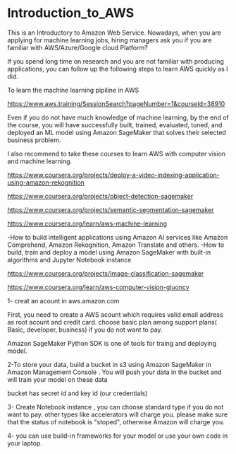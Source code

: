 # Introduction_to_AWS

This is an Introductory to Amazon Web Service. Nowadays, when you are applying for machine learning jobs, hiring managers ask you if you are familiar with AWS/Azure/Google cloud Platform? 

If you spend long time on research and you are not familiar with producing applications, you can follow up the following steps to learn AWS quickly as I did. 

To learn the machine learning pipiline in AWS

https://www.aws.training/SessionSearch?pageNumber=1&courseId=38910

Even if you do not have much knowledge of machine learning, by the end of the course, you will have successfully built, trained, evaluated, tuned, and deployed an ML model using Amazon SageMaker that solves their selected business problem. 

I also recommend to take these courses to learn AWS with computer vision and machine learning.

https://www.coursera.org/projects/deploy-a-video-indexing-application-using-amazon-rekognition

https://www.coursera.org/projects/object-detection-sagemaker

https://www.coursera.org/projects/semantic-segmentation-sagemaker

https://www.coursera.org/learn/aws-machine-learning

-How to build intelligent applications using Amazon AI services like Amazon Comprehend, Amazon Rekognition, Amazon Translate and others.
-How to build, train and deploy a model using Amazon SageMaker with built-in algorithms and Jupyter Notebook instance

https://www.coursera.org/projects/image-classification-sagemaker

https://www.coursera.org/learn/aws-computer-vision-gluoncv


1- creat an acount in aws.amazon.com

First, you need to create a AWS acount which requires valid email address as root acount and credit card. choose basic plan among support plans( Basic, developer, business) if you do not want to pay.

Amazon SageMaker Python SDK is one of tools for traing and deploying model.

2-To store your data, build a bucket in s3 using Amazon SageMaker in Amazon Management Console . You will push your data in the bucket and will train your model on these data

bucket has secret id and key id (our credentials)

3- Create Notebook instance , you can choose standard type if you do not want to pay. other types like accelerators will charge you.
please make sure that the status of notebook is "stoped", otherwise Amazon will charge you.

4- you can use build-in frameworks for your model or use your own code in your laptop.














